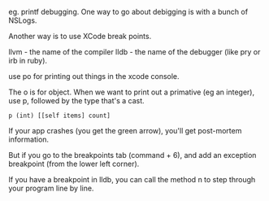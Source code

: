 eg. printf debugging. One way to go about debigging is with a bunch of NSLogs.

Another way is to use XCode break points.

llvm - the name of the compiler
lldb - the name of the debugger (like pry or irb in ruby).

use po for printing out things in the xcode console.

The o is for object. When we want to print out a primative (eg an integer), use p, followed by the type that's a cast.

	p (int) [[self items] count]

If your app crashes (you get the green arrow), you'll get post-mortem information. 

But if you go to the breakpoints tab (command + 6), and add an exception breakpoint (from the lower left corner).

If you have a breakpoint in lldb, you can call the method n to step through your program line by line.